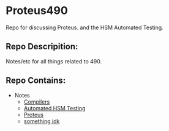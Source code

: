 # Proteus490
Repo for discussing Proteus. and the HSM Automated Testing.


## Repo Descripition:

Notes/etc for all things related to 490.



## Repo Contains:

  - Notes
    - [Compilers](https://github.com/paxabacus/Proteus490/tree/main/Notes/Compilers)
    - [Automated HSM Testing](https://github.com/paxabacus/Proteus490/tree/main/Notes/HSM%20DOCx)
    - [Proteus](https://github.com/paxabacus/Proteus490/tree/main/Notes/Proteus)
    - [something idk](https://www.youtube.com/watch?v=dQw4w9WgXcQ)

